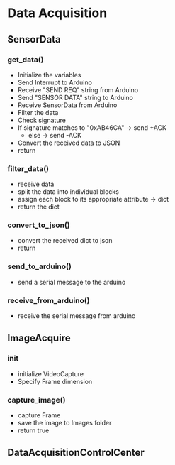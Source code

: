 # Data Acquisition
## SensorData
### get_data()
* Initialize the variables
* Send Interrupt to Arduino
* Receive "SEND REQ" string from Arduino
* Send "SENSOR DATA" string to Arduino
* Receive SensorData from Arduino
* Filter the data
* Check signature
* If signature matches to "0xAB46CA" -> send +ACK
    * else -> send -ACK
* Convert the received data to JSON
* return  
### filter_data()
* receive data
* split the data into individual blocks
* assign each block to its appropriate attribute -> dict
* return the dict
### convert_to_json()
* convert the received dict to json
* return
### send_to_arduino()
* send a serial message to the arduino
### receive_from_arduino()
* receive the serial message from arduino
## ImageAcquire
### __init__
* initialize VideoCapture
* Specify Frame dimension
### capture_image()
* capture Frame
* save the image to Images folder
* return true 

## DataAcquisitionControlCenter
###
